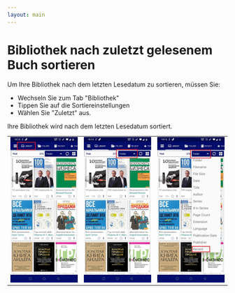 ```yaml
---
layout: main
---
```


# Bibliothek nach zuletzt gelesenem Buch sortieren


Um Ihre Bibliothek nach dem letzten Lesedatum zu sortieren, müssen Sie:

* Wechseln Sie zum Tab &quot;Bibliothek&quot;
* Tippen Sie auf die Sortiereinstellungen
* Wählen Sie &quot;Zuletzt&quot; aus.

Ihre Bibliothek wird nach dem letzten Lesedatum sortiert.

||||
|-|-|-|
|![](1.jpg)|![](2.jpg)|![](3.jpg)|
